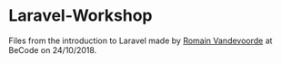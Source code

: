 # Laravel-Workshop

Files from the introduction to Laravel made by [Romain Vandevoorde](https://github.com/RomainVandevoorde) at BeCode on 24/10/2018.

